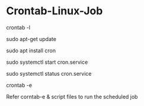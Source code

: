 # Crontab-Linux-Job

crontab -l

sudo apt-get update

sudo apt install cron

sudo systemctl start cron.service

sudo systemctl status cron.service

crontab -e

Refer corntab-e & script files to run the scheduled job
